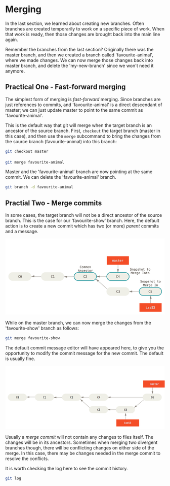 # Merging

In the last section, we learned about creating new branches. Often branches are
created temporarily to work on a specific piece of work. When that work is
ready, then those changes are brought back into the main line again.

Remember the branches from the last section? Originally there was the master
branch, and then we created a branch called 'favourite-animal', where we made
changes. We can now merge those changes back into master branch, and delete the
'my-new-branch' since we won't need it anymore.

## Practical One - Fast-forward merging

The simplest form of merging is *fast-forward* merging. Since branches are just
references to commits, and 'favourite-animal' is a direct descendant of master;
we can just update master to point to the same commit as 'favourite-animal'.

This is the default way that git will merge when the target branch is an
ancestor of the source branch. First, `checkout` the target branch (master in
this case), and then use the `merge` subcommand to bring the changes from the
source branch (favourite-animal) into this branch:

```bash
git checkout master

git merge favourite-animal
```

Master and the 'favourite-animal' branch are now pointing at the same commit.
We can delete the 'favourite-animal' branch.

```bash
git branch -d favourite-animal
```

## Practial Two - Merge commits

In some cases, the target branch will not be a direct ancestor of the source
branch. This is the case for our 'favourite-show' branch. Here, the default
action is to create a new commit which has two (or more) *parent* commits and a
message.

![Before creating a merge commit](./img/basic-merging-before.png)

While on the master branch, we can now merge the changes from the
'favourite-show' branch as follows:

``` bash
git merge favourite-show
```

The default commit message editor will have appeared here, to give you the
opportunity to modify the commit message for the new commit. The default is
usually fine.

![After creating a merge commit](./img/basic-merging-after.png)

Usually a *merge commit* will not contain any changes to files itself. The
changes will be in its ancestors. Sometimes when merging two divergent branches
though, there will be conflicting changes on either side of the merge. In this
case, there may be changes needed in the merge commit to resolve the conflicts.

It is worth checking the log here to see the commit history.
``` bash
git log
```
